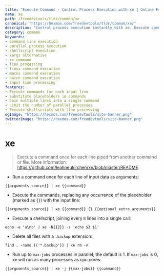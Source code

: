 ```yaml
---
title: "Execute Command - Control Process Execution with xe | Online Free DevTools by Hexmos"
name: xe
path: /freedevtools/tldr/common/xe
canonical: "https://hexmos.com/freedevtools/tldr/common/xe/"
description: "Control process execution instantly with xe. Execute commands on each line of input, parallelize execution, and manage shellscripts. Free online tool, no registration required."
category: common
keywords:
- command line execution
- parallel process execution
- shellscript execution
- xargs alternative
- xe command
- line processing
- linux command execution
- macos command execution
- batch command execution
- input line processing
features:
- Execute commands for each input line
- Substitute placeholders in commands
- Join multiple lines into a single command
- Limit the number of parallel processes
- Execute shellscripts with line processing
ogImage: "https://hexmos.com/freedevtools/site-banner.png"
twitterImage: "https://hexmos.com/freedevtools/site-banner.png"
---
```


# xe

> Execute a command once for each line piped from another command or file.
> More information: <https://github.com/leahneukirchen/xe/blob/master/README>.

- Run a command once for each line of input data as arguments:

`{{arguments_source}} | xe {{command}}`

- Execute the commands, replacing any occurrence of the placeholder (marked as `{}`) with the input line:

`{{arguments_source}} | xe {{command}} {} {{optional_extra_arguments}}`

- Execute a shellscript, joining every `N` lines into a single call:

`echo -e 'a\nb' | xe -N{{2}} -s 'echo $2 $1'`

- Delete all files with a `.backup` extension:

`find . -name {{'*.backup'}} | xe rm -v`

- Run up to `max-jobs` processes in parallel; the default is 1. If `max-jobs` is 0, xe will run as many processes as cpu cores:

`{{arguments_source}} | xe -j {{max-jobs}} {{command}}`
